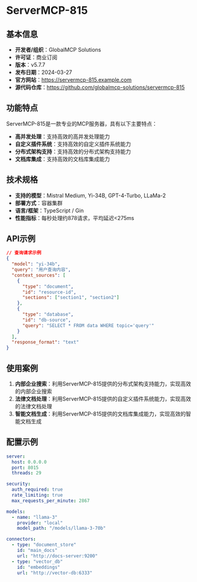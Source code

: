 # ServerMCP-815

## 基本信息

- **开发者/组织**：GlobalMCP Solutions
- **许可证**：商业订阅
- **版本**：v5.7.7
- **发布日期**：2024-03-27
- **官方网站**：https://servermcp-815.example.com
- **源代码仓库**：https://github.com/globalmcp-solutions/servermcp-815

## 功能特点

ServerMCP-815是一款专业的MCP服务器，具有以下主要特点：

- **高并发处理**：支持高效的高并发处理能力
- **自定义插件系统**：支持高效的自定义插件系统能力
- **分布式架构支持**：支持高效的分布式架构支持能力
- **文档库集成**：支持高效的文档库集成能力


## 技术规格

- **支持的模型**：Mistral Medium, Yi-34B, GPT-4-Turbo, LLaMa-2
- **部署方式**：容器集群
- **语言/框架**：TypeScript / Gin
- **性能指标**：每秒处理约878请求，平均延迟<275ms

## API示例

```json
// 查询请求示例
{
  "model": "yi-34b",
  "query": "用户查询内容",
  "context_sources": [
    {
      "type": "document",
      "id": "resource-id",
      "sections": ["section1", "section2"]
    },
    {
      "type": "database",
      "id": "db-source",
      "query": "SELECT * FROM data WHERE topic='query'"
    }
  ],
  "response_format": "text"
}
```

## 使用案例

1. **内部企业搜索**：利用ServerMCP-815提供的分布式架构支持能力，实现高效的内部企业搜索
2. **法律文档处理**：利用ServerMCP-815提供的自定义插件系统能力，实现高效的法律文档处理
3. **智能文档生成**：利用ServerMCP-815提供的文档库集成能力，实现高效的智能文档生成


## 配置示例

```yaml
server:
  host: 0.0.0.0
  port: 8015
  threads: 29

security:
  auth_required: true
  rate_limiting: true
  max_requests_per_minute: 2867

models:
  - name: "llama-3"
    provider: "local"
    model_path: "/models/llama-3-70b"

connectors:
  - type: "document_store"
    id: "main_docs"
    url: "http://docs-server:9200"
  - type: "vector_db"
    id: "embeddings"
    url: "http://vector-db:6333"
```